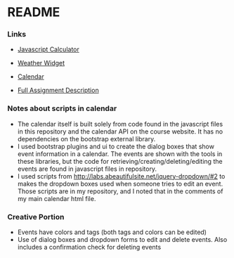 # README #

### Links  ###

* [Javascript Calculator](http://ec2-174-129-86-112.compute-1.amazonaws.com/~J_Kim/Module5/Calculator_Javascript.html)

* [Weather Widget](http://ec2-174-129-86-112.compute-1.amazonaws.com/~J_Kim/Module5/weather.html)

* [Calendar](http://ec2-174-129-86-112.compute-1.amazonaws.com/~J_Kim/Module5/Calendar/CalendarHome.html)

* [Full Assignment Description](https://classes.engineering.wustl.edu/cse330/index.php?title=Module_5)

### Notes about scripts in calendar ###
* The calendar itself is built solely from code found in the javascript files in this repository and the calendar API on the course website. It has no dependencies on the bootstrap external library.
* I used bootstrap plugins and ui to create the dialog boxes that show event information in a calendar. The events are shown with the tools in these libraries, but the code for retrieving/creating/deleting/editing the events are found in javascript files in repository.
* I used scripts from http://labs.abeautifulsite.net/jquery-dropdown/#2 to makes the dropdown boxes used when someone tries to edit an event. Those scripts are in my repository, and I noted that in the comments of my main calendar html file.


### Creative Portion ###

* Events have colors and tags (both tags and colors can be edited)
* Use of dialog boxes and dropdown forms to edit and delete events. Also includes a confirmation check for deleting events
